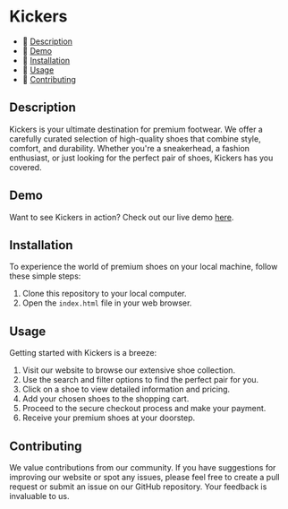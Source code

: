 # Kickers

- 👟 [Description](#description)
- 👟 [Demo](#demo)
- 👟 [Installation](#installation)
- 👟 [Usage](#usage)
- 👟 [Contributing](#contributing)

## Description

Kickers is your ultimate destination for premium footwear. We offer a carefully curated selection of high-quality shoes that combine style, comfort, and durability. Whether you're a sneakerhead, a fashion enthusiast, or just looking for the perfect pair of shoes, Kickers has you covered.

## Demo

Want to see Kickers in action? Check out our live demo [here](https://rahmaaaan.github.io/Kickers/).

## Installation

To experience the world of premium shoes on your local machine, follow these simple steps:

1. Clone this repository to your local computer.
2. Open the `index.html` file in your web browser.

## Usage

Getting started with Kickers is a breeze:

1. Visit our website to browse our extensive shoe collection.
2. Use the search and filter options to find the perfect pair for you.
3. Click on a shoe to view detailed information and pricing.
4. Add your chosen shoes to the shopping cart.
5. Proceed to the secure checkout process and make your payment.
6. Receive your premium shoes at your doorstep.

## Contributing

We value contributions from our community. If you have suggestions for improving our website or spot any issues, please feel free to create a pull request or submit an issue on our GitHub repository. Your feedback is invaluable to us.
